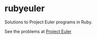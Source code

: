 rubyeuler
=========

Solutions to Project Euler programs in Ruby.

See the problems at [Project Euler](http://projecteuler.net/problems "Project Euler")